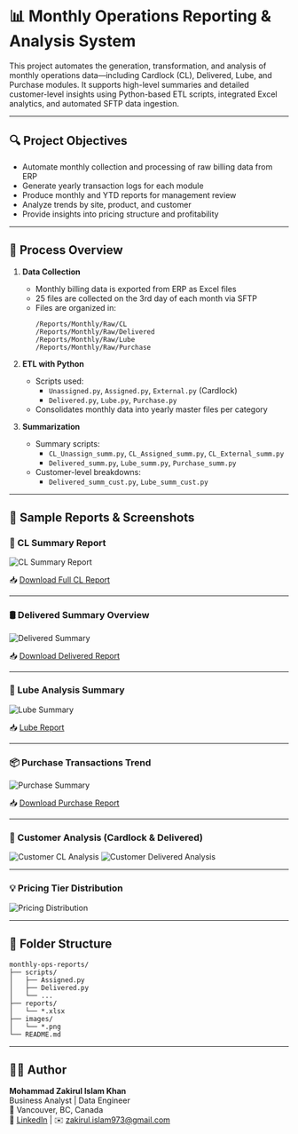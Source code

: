# 📊 Monthly Operations Reporting & Analysis System

This project automates the generation, transformation, and analysis of monthly operations data—including Cardlock (CL), Delivered, Lube, and Purchase modules. It supports high-level summaries and detailed customer-level insights using Python-based ETL scripts, integrated Excel analytics, and automated SFTP data ingestion.

---

## 🔍 Project Objectives

- Automate monthly collection and processing of raw billing data from ERP
- Generate yearly transaction logs for each module
- Produce monthly and YTD reports for management review
- Analyze trends by site, product, and customer
- Provide insights into pricing structure and profitability

---

## 🧠 Process Overview

1. **Data Collection**
   - Monthly billing data is exported from ERP as Excel files
   - 25 files are collected on the 3rd day of each month via SFTP
   - Files are organized in:
     ```
     /Reports/Monthly/Raw/CL
     /Reports/Monthly/Raw/Delivered
     /Reports/Monthly/Raw/Lube
     /Reports/Monthly/Raw/Purchase
     ```

2. **ETL with Python**
   - Scripts used:
     - `Unassigned.py`, `Assigned.py`, `External.py` (Cardlock)
     - `Delivered.py`, `Lube.py`, `Purchase.py`
   - Consolidates monthly data into yearly master files per category

3. **Summarization**
   - Summary scripts:
     - `CL_Unassign_summ.py`, `CL_Assigned_summ.py`, `CL_External_summ.py`
     - `Delivered_summ.py`, `Lube_summ.py`, `Purchase_summ.py`
   - Customer-level breakdowns:
     - `Delivered_summ_cust.py`, `Lube_summ_cust.py`

---

## 🧾 Sample Reports & Screenshots

### 📘 CL Summary Report

![CL Summary Report](images/cl_summary.png)

📥 [Download Full CL Report](https://github.com/data-analyst-portfolio-web/data-analyst-portfolio/blob/main/Automated%20ERP-Based%20Monthly%20Transactional%20Reporting/Reports/CL_Report_2025.xlsx)

---

### 🛢️ Delivered Summary Overview

![Delivered Summary](images/delivered_summary.png)

📥 [Download Delivered Report](reports/Delivered_Report_2025.xlsx)

---

### 🧴 Lube Analysis Summary

![Lube Summary](images/lube_summary.png)

📥 [Lube Report](reports/Lube_Report_2025.xlsx)

---

### 📦 Purchase Transactions Trend

![Purchase Summary](images/purchase_summary.png)

📥 [Download Purchase Report](reports/Purchase_Report_2025.xlsx)

---

### 👥 Customer Analysis (Cardlock & Delivered)

![Customer CL Analysis](images/customer_cl.png)
![Customer Delivered Analysis](images/customer_delivered.png)

---

### 💡 Pricing Tier Distribution

![Pricing Distribution](images/pricing_distribution.png)

---

## 📂 Folder Structure

```
monthly-ops-reports/
├── scripts/
│   ├── Assigned.py
│   ├── Delivered.py
│   └── ...
├── reports/
│   └── *.xlsx
├── images/
│   └── *.png
└── README.md
```

---

## 👨‍💼 Author

**Mohammad Zakirul Islam Khan**  
Business Analyst | Data Engineer  
📍 Vancouver, BC, Canada  
🔗 [LinkedIn](https://www.linkedin.com/in/mzik) | ✉️ zakirul.islam973@gmail.com
